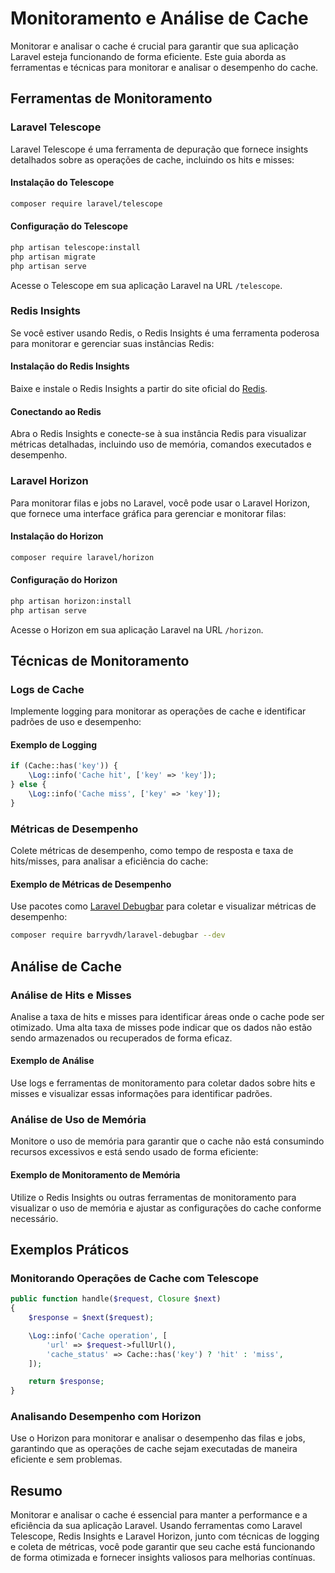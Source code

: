 # Monitoramento e Análise de Cache

Monitorar e analisar o cache é crucial para garantir que sua aplicação Laravel esteja funcionando de forma eficiente. Este guia aborda as ferramentas e técnicas para monitorar e analisar o desempenho do cache.

## Ferramentas de Monitoramento

### Laravel Telescope

Laravel Telescope é uma ferramenta de depuração que fornece insights detalhados sobre as operações de cache, incluindo os hits e misses:

#### Instalação do Telescope

```bash
composer require laravel/telescope
```

#### Configuração do Telescope

```bash
php artisan telescope:install
php artisan migrate
php artisan serve
```

Acesse o Telescope em sua aplicação Laravel na URL `/telescope`.

### Redis Insights

Se você estiver usando Redis, o Redis Insights é uma ferramenta poderosa para monitorar e gerenciar suas instâncias Redis:

#### Instalação do Redis Insights

Baixe e instale o Redis Insights a partir do site oficial do [Redis](https://redis.com/redis-enterprise/redis-insight/).

#### Conectando ao Redis

Abra o Redis Insights e conecte-se à sua instância Redis para visualizar métricas detalhadas, incluindo uso de memória, comandos executados e desempenho.

### Laravel Horizon

Para monitorar filas e jobs no Laravel, você pode usar o Laravel Horizon, que fornece uma interface gráfica para gerenciar e monitorar filas:

#### Instalação do Horizon

```bash
composer require laravel/horizon
```

#### Configuração do Horizon

```bash
php artisan horizon:install
php artisan serve
```

Acesse o Horizon em sua aplicação Laravel na URL `/horizon`.

## Técnicas de Monitoramento

### Logs de Cache

Implemente logging para monitorar as operações de cache e identificar padrões de uso e desempenho:

#### Exemplo de Logging

```php
if (Cache::has('key')) {
    \Log::info('Cache hit', ['key' => 'key']);
} else {
    \Log::info('Cache miss', ['key' => 'key']);
}
```

### Métricas de Desempenho

Colete métricas de desempenho, como tempo de resposta e taxa de hits/misses, para analisar a eficiência do cache:

#### Exemplo de Métricas de Desempenho

Use pacotes como [Laravel Debugbar](https://github.com/barryvdh/laravel-debugbar) para coletar e visualizar métricas de desempenho:

```bash
composer require barryvdh/laravel-debugbar --dev
```

## Análise de Cache

### Análise de Hits e Misses

Analise a taxa de hits e misses para identificar áreas onde o cache pode ser otimizado. Uma alta taxa de misses pode indicar que os dados não estão sendo armazenados ou recuperados de forma eficaz.

#### Exemplo de Análise

Use logs e ferramentas de monitoramento para coletar dados sobre hits e misses e visualizar essas informações para identificar padrões.

### Análise de Uso de Memória

Monitore o uso de memória para garantir que o cache não está consumindo recursos excessivos e está sendo usado de forma eficiente:

#### Exemplo de Monitoramento de Memória

Utilize o Redis Insights ou outras ferramentas de monitoramento para visualizar o uso de memória e ajustar as configurações do cache conforme necessário.

## Exemplos Práticos

### Monitorando Operações de Cache com Telescope

```php
public function handle($request, Closure $next)
{
    $response = $next($request);

    \Log::info('Cache operation', [
        'url' => $request->fullUrl(),
        'cache_status' => Cache::has('key') ? 'hit' : 'miss',
    ]);

    return $response;
}
```

### Analisando Desempenho com Horizon

Use o Horizon para monitorar e analisar o desempenho das filas e jobs, garantindo que as operações de cache sejam executadas de maneira eficiente e sem problemas.

## Resumo

Monitorar e analisar o cache é essencial para manter a performance e a eficiência da sua aplicação Laravel. Usando ferramentas como Laravel Telescope, Redis Insights e Laravel Horizon, junto com técnicas de logging e coleta de métricas, você pode garantir que seu cache está funcionando de forma otimizada e fornecer insights valiosos para melhorias contínuas.
